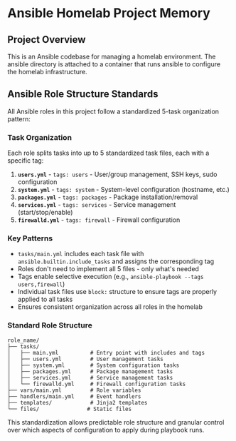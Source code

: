 # Ansible Homelab Project Memory

## Project Overview
This is an Ansible codebase for managing a homelab environment. The ansible directory is attached to a container that runs ansible to configure the homelab infrastructure.

## Ansible Role Structure Standards

All Ansible roles in this project follow a standardized 5-task organization pattern:

### Task Organization
Each role splits tasks into up to 5 standardized task files, each with a specific tag:

1. **`users.yml`** - `tags: users` - User/group management, SSH keys, sudo configuration
2. **`system.yml`** - `tags: system` - System-level configuration (hostname, etc.)  
3. **`packages.yml`** - `tags: packages` - Package installation/removal
4. **`services.yml`** - `tags: services` - Service management (start/stop/enable)
5. **`firewalld.yml`** - `tags: firewall` - Firewall configuration

### Key Patterns
- `tasks/main.yml` includes each task file with `ansible.builtin.include_tasks` and assigns the corresponding tag
- Roles don't need to implement all 5 files - only what's needed
- Tags enable selective execution (e.g., `ansible-playbook --tags users,firewall`)
- Individual task files use `block:` structure to ensure tags are properly applied to all tasks
- Ensures consistent organization across all roles in the homelab

### Standard Role Structure
```
role_name/
├── tasks/
│   ├── main.yml          # Entry point with includes and tags
│   ├── users.yml         # User management tasks
│   ├── system.yml        # System configuration tasks
│   ├── packages.yml      # Package management tasks
│   ├── services.yml      # Service management tasks
│   └── firewalld.yml     # Firewall configuration tasks
├── vars/main.yml         # Role variables
├── handlers/main.yml     # Event handlers
├── templates/            # Jinja2 templates
└── files/               # Static files
```

This standardization allows predictable role structure and granular control over which aspects of configuration to apply during playbook runs.